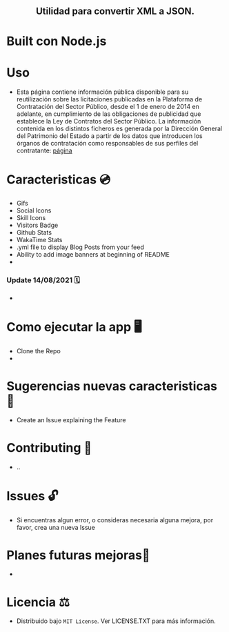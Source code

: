 <h2 align='center'> Utilidad para convertir XML a JSON. </h2>


# Built con Node.js

# Uso
-  Esta página contiene información pública disponible para su reutilización sobre las licitaciones publicadas en la Plataforma de Contratación del Sector Público, desde el 1 de enero de 2014 en adelante, en cumplimiento de las obligaciones de publicidad que establece la Ley de Contratos del Sector Público. La información contenida en los distintos ficheros es generada por la Dirección General del Patrimonio del Estado a partir de los datos que introducen los órganos de contratación como responsables de sus perfiles del contratante:
<a href= 'https://www.hacienda.gob.es/es-ES/GobiernoAbierto/Datos%20Abiertos/Paginas/licitaciones_plataforma_contratacion.aspx'> página </a>


# Caracteristicas 💿
<ul><li>Gifs</li><li>Social Icons</li><li>Skill Icons</li><li>Visitors Badge</li><li>Github Stats</li><li>WakaTime Stats</li><li>.yml file to display Blog Posts from your feed</li><li>Ability to add image banners at beginning of README</li>
<li></li></ul>

### Update 14/08/2021 🗓
- 

# Como ejecutar la app 🖥️
- Clone the Repo
- 

# Sugerencias nuevas caracteristicas 💎
- Create an Issue explaining the Feature

# Contributing 🤝
- ..

# Issues  🔓
- Si encuentras algun error, o consideras necesaria alguna mejora, por favor, crea una nueva Issue

# Planes futuras mejoras📆
- 

# Licencia ⚖️
- Distribuido bajo ```MIT License```. Ver LICENSE.TXT para más información.





